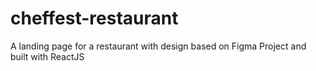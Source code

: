 # cheffest-restaurant
A landing page for a restaurant with design based on Figma Project and built with ReactJS
